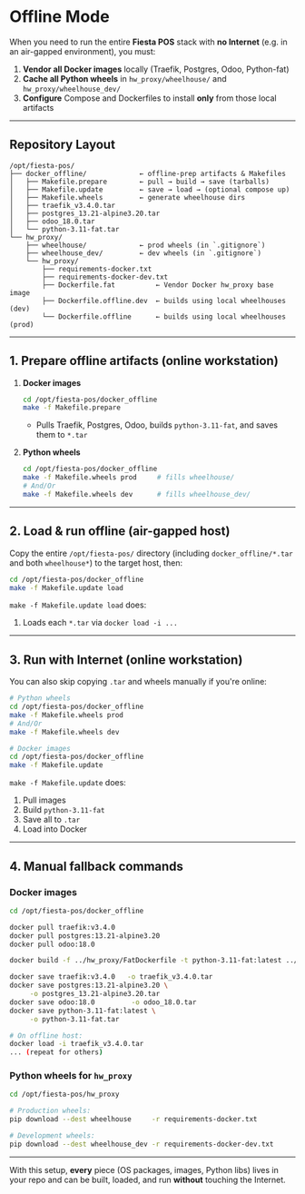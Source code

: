# Offline Mode

When you need to run the entire **Fiesta POS** stack with **no Internet** (e.g. in an air-gapped environment), you must:

1. **Vendor all Docker images** locally (Traefik, Postgres, Odoo, Python-fat)
2. **Cache all Python wheels** in `hw_proxy/wheelhouse/` and `hw_proxy/wheelhouse_dev/`
3. **Configure** Compose and Dockerfiles to install **only** from those local artifacts

---

## Repository Layout

```
/opt/fiesta-pos/
├── docker_offline/             ← offline-prep artifacts & Makefiles
│   ├── Makefile.prepare        ← pull → build → save (tarballs)
│   ├── Makefile.update         ← save → load → (optional compose up)
│   ├── Makefile.wheels         ← generate wheelhouse dirs
│   ├── traefik_v3.4.0.tar
│   ├── postgres_13.21-alpine3.20.tar
│   ├── odoo_18.0.tar
│   └── python-3.11-fat.tar
└── hw_proxy/
    ├── wheelhouse/             ← prod wheels (in `.gitignore`)
    ├── wheelhouse_dev/         ← dev wheels (in `.gitignore`)
    └── hw_proxy/
        ├── requirements-docker.txt
        ├── requirements-docker-dev.txt
        ├── Dockerfile.fat          ← Vendor Docker hw_proxy base image
        ├── Dockerfile.offline.dev  ← builds using local wheelhouses (dev)
        └── Dockerfile.offline      ← builds using local wheelhouses (prod)
```

---

## 1. Prepare offline artifacts (online workstation)

1. **Docker images**

   ```bash
   cd /opt/fiesta-pos/docker_offline
   make -f Makefile.prepare
   ```

   * Pulls Traefik, Postgres, Odoo, builds `python-3.11-fat`, and saves them to `*.tar`

2. **Python wheels**

   ```bash
   cd /opt/fiesta-pos/docker_offline
   make -f Makefile.wheels prod     # fills wheelhouse/
   # And/Or
   make -f Makefile.wheels dev      # fills wheelhouse_dev/
   ```

---

## 2. Load & run offline (air-gapped host)

Copy the entire `/opt/fiesta-pos/` directory (including `docker_offline/*.tar` and both `wheelhouse*`) to the target host, then:

```bash
cd /opt/fiesta-pos/docker_offline
make -f Makefile.update load
```

`make -f Makefile.update load` does:

1. Loads each `*.tar` via `docker load -i ...`

---

## 3. Run with Internet (online workstation)

You can also skip copying `.tar` and wheels manually if you're online:

```bash
# Python wheels
cd /opt/fiesta-pos/docker_offline
make -f Makefile.wheels prod
# And/Or
make -f Makefile.wheels dev

# Docker images
cd /opt/fiesta-pos/docker_offline
make -f Makefile.update
```

`make -f Makefile.update` does:

1. Pull images
2. Build `python-3.11-fat`
3. Save all to `.tar`
4. Load into Docker

---

## 4. Manual fallback commands

### Docker images

```bash
cd /opt/fiesta-pos/docker_offline

docker pull traefik:v3.4.0
docker pull postgres:13.21-alpine3.20
docker pull odoo:18.0

docker build -f ../hw_proxy/FatDockerfile -t python-3.11-fat:latest ../hw_proxy

docker save traefik:v3.4.0   -o traefik_v3.4.0.tar
docker save postgres:13.21-alpine3.20 \
     -o postgres_13.21-alpine3.20.tar
docker save odoo:18.0         -o odoo_18.0.tar
docker save python-3.11-fat:latest \
     -o python-3.11-fat.tar

# On offline host:
docker load -i traefik_v3.4.0.tar
... (repeat for others)
```

### Python wheels for `hw_proxy`

```bash
cd /opt/fiesta-pos/hw_proxy

# Production wheels:
pip download --dest wheelhouse     -r requirements-docker.txt

# Development wheels:
pip download --dest wheelhouse_dev -r requirements-docker-dev.txt
```

---

With this setup, **every** piece (OS packages, images, Python libs) lives in your repo and can be built, loaded, and run **without** touching the Internet.
